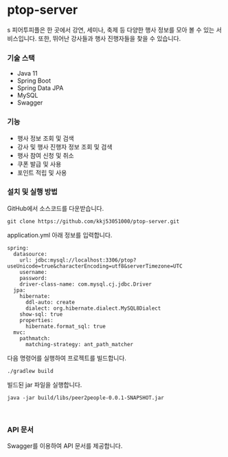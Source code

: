 # ptop-server
s
피어투피플은 한 곳에서 강연, 세미나, 축제 등 다양한 행사 정보를 모아 볼 수 있는 서비스입니다. 또한, 뛰어난 강사들과 행사 진행자들을 찾을 수 있습니다.

### 기술 스택
- Java 11
- Spring Boot
- Spring Data JPA
- MySQL
- Swagger

### 기능
- 행사 정보 조회 및 검색
- 강사 및 행사 진행자 정보 조회 및 검색
- 행사 참여 신청 및 취소
- 쿠폰 발급 및 사용
- 포인트 적립 및 사용
### 설치 및 실행 방법
GitHub에서 소스코드를 다운받습니다.
```
git clone https://github.com/kkj53051000/ptop-server.git
```

application.yml 아래 정보를 입력합니다.
```
spring:
  datasource:
    url: jdbc:mysql://localhost:3306/ptop?useUnicode=true&characterEncoding=utf8&serverTimezone=UTC
    username: 
    password: 
    driver-class-name: com.mysql.cj.jdbc.Driver
  jpa:
    hibernate:
      ddl-auto: create
      dialect: org.hibernate.dialect.MySQL8Dialect
    show-sql: true
    properties:
      hibernate.format_sql: true
  mvc:
    pathmatch:
      matching-strategy: ant_path_matcher
```

다음 명령어를 실행하여 프로젝트를 빌드합니다.

```./gradlew build```

빌드된 jar 파일을 실행합니다.

```java -jar build/libs/peer2people-0.0.1-SNAPSHOT.jar```

<br/>

### API 문서
Swagger를 이용하여 API 문서를 제공합니다.